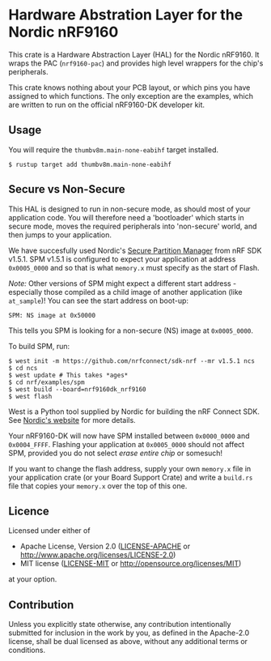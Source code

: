 # Hardware Abstration Layer for the Nordic nRF9160

This crate is a Hardware Abstraction Layer (HAL) for the Nordic nRF9160. It
wraps the PAC (`nrf9160-pac`) and provides high level wrappers for the chip's
peripherals.

This crate knows nothing about your PCB layout, or which pins you have assigned
to which functions. The only exception are the examples, which are written to
run on the official nRF9160-DK developer kit.

## Usage

You will require the `thumbv8m.main-none-eabihf` target installed.

```console
$ rustup target add thumbv8m.main-none-eabihf
```

## Secure vs Non-Secure

This HAL is designed to run in non-secure mode, as should most of your
application code. You will therefore need a 'bootloader' which starts in secure
mode, moves the required peripherals into 'non-secure' world, and then jumps to
your application.

We have succesfully used Nordic's [Secure Partition Manager](https://github.com/nrfconnect/sdk-nrf/tree/v1.5.1/samples/spm)
from nRF SDK v1.5.1. SPM v1.5.1 is configured to expect your application at address
`0x0005_0000` and so that is what `memory.x` must specify as the start of Flash.

_Note:_ Other versions of SPM might expect a different start address -
especially those compiled as a child image of another application (like
`at_sample`)! You can see the start address on boot-up:

```
SPM: NS image at 0x50000
```

This tells you SPM is looking for a non-secure (NS) image at `0x0005_0000`.

To build SPM, run:

```console
$ west init -m https://github.com/nrfconnect/sdk-nrf --mr v1.5.1 ncs
$ cd ncs
$ west update # This takes *ages*
$ cd nrf/examples/spm
$ west build --board=nrf9160dk_nrf9160
$ west flash
```

West is a Python tool supplied by Nordic for building the nRF Connect SDK. See
[Nordic's website](https://developer.nordicsemi.com/nRF_Connect_SDK/doc/1.5.1/nrf/gs_installing.html)
for more details.

Your nRF9160-DK will now have SPM installed between `0x0000_0000` and
`0x0004_FFFF`. Flashing your application at `0x0005_0000` should not affect SPM,
provided you do not select *erase entire chip* or somesuch!

If you want to change the flash address, supply your own `memory.x` file in your
application crate (or your Board Support Crate) and write a `build.rs` file that
copies your `memory.x` over the top of this one.

## Licence

Licensed under either of

- Apache License, Version 2.0 ([LICENSE-APACHE](LICENSE-APACHE) or
  http://www.apache.org/licenses/LICENSE-2.0)
- MIT license ([LICENSE-MIT](LICENSE-MIT) or http://opensource.org/licenses/MIT)

at your option.

## Contribution

Unless you explicitly state otherwise, any contribution intentionally
submitted for inclusion in the work by you, as defined in the Apache-2.0
license, shall be dual licensed as above, without any additional terms or
conditions.
